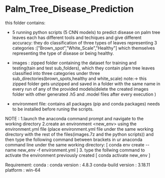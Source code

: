 # Palm_Tree_Disease_Prediction

this folder contains:
* 5 running  python scripts (5 CNN models)
       to predict disease on palm tree leaves each has different tools and techiques and give different accuracy:
       they do  classification of three types of leaves 
       representing 3 categories :["Brown_spot","White_Scale","Healthy"] which themselves representing 
       the type of disease or being healthy.
* images : zipped folder containing the dataset for training and testing(tain  and test sub_folders), which they contain
           plam tree leaves classified into three categories under three sub_directories(brown_spots,healthy and white_scale)
           note:-> this zipped folder gets unzipped and saved in a folder with the same name in every run of any of the 
                  provided models(delete the created images folder with other generated .h5 and .model files after every execution )
          
* environment file: contains all packages (pip and conda packages) needs to be installed before runing the scripts.


NOTE :  1.launch the anaconda command prompt and navigate to the working directory 
        2.create an environment <new_env> using the environment.yml file 
       (place environment.yml file under the  same working directory with the rest of the files(images.7z and the python scripts)) 
        and then type the following command between brackets  in ur anaconda command line under the same working directory:
        [ conda env create --name new_env -f environment.yml  ]
        3. type the follwing command to activate the environment previously created
        [ conda activate new_env                              ]

Requirement: conda :   conda version : 4.8.3
                       conda-build version : 3.18.11
                       platform : win-64
             
